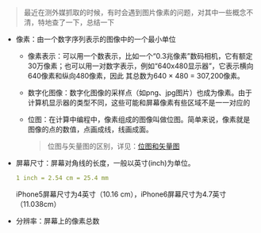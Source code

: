 > 最近在测外媒抓取的时候，有时会遇到图片像素的问题，对其中一些概念不清，特地查了一下，总结一下

- 像素：由一个数字序列表示的图像中的一个最小单位

  - 像素表示：可以用一个数表示，比如一个“0.3兆像素”数码相机，它有额定30万像素；也可以用一对数字表示，例如“640x480显示器”，它表示横向640像素和纵向480像素，因此  其总数为640 × 480 = 307,200像素。

  - 数字化图像：数字化图像的采样点（如png、jpg图片）也成为像素。由于计算机显示器的类型不同，这些可能和屏幕像素有些区域不是一一对应的

  - 位图：在计算中编程中，像素组成的图像叫做位图。简单来说，像素就是图像的点的数值，点画成线，线画成面。

    > 位图与矢量图的区别，详见：[位图和矢量图](问题小记/位图和矢量图.md)

- 屏幕尺寸：屏幕对角线的长度，一般以英寸(inch)为单位。

  ```yaml
  1 inch = 2.54 cm = 25.4 mm
  ```

  iPhone5屏幕尺寸为4英寸（10.16 cm），iPhone6屏幕尺寸为4.7英寸（11.038cm）

- 分辨率：屏幕上的像素总数

